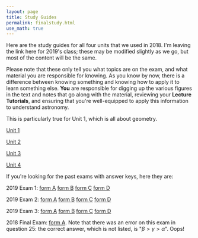 ```yaml
---
layout: page
title: Study Guides 
permalink: finalstudy.html 
use_math: true
---
```


Here are the study guides for all four units that we used in 2018. I'm leaving the link here for 2019's class;
these may be modified slightly as we go, but most of the content will be the same.

Please note that these only tell you what topics are on the exam, and what material you are responsible for knowing. As you know by now, there is a difference between knowing something
and knowing how to apply it to learn something else. **You** are responsible for digging up the various figures in the text and notes that go along with the material, reviewing your 
**Lecture Tutorials**, and ensuring that you're well-equipped to apply this information to understand astronomy.

This is particularly true for Unit 1, which is all about geometry. 

<a href="exam1study.html">Unit 1</a>

<a href="exam2study.html">Unit 2</a>

<a href="exam3study.html">Unit 3</a>

<a href="exam4study.html">Unit 4</a>

If you're looking for the past exams with answer keys, here they are:

2019 Exam 1: <a href="exam1-formAkey.pdf">form A</a> <a href="exam1-formBkey.pdf">form B</a> <a href="exam1-formCkey.pdf">form C</a> <a href="exam1-formDkey.pdf">form D</a><br>

2019 Exam 2: <a href="exam2-formAkey.pdf">form A</a> <a href="exam2-formBkey.pdf">form B</a> <a href="exam2-formCkey.pdf">form C</a> <a href="exam2-formDkey.pdf">form D</a><br>

2019 Exam 3: <a href="exam3-formAkey.pdf">form A</a> <a href="exam3-formBkey.pdf">form B</a> <a href="exam3-formCkey.pdf">form C</a> <a href="exam3-formDkey.pdf">form D</a><br>

2018 Final Exam: <a href="examfinal-formAkey.pdf">form A</a>. Note that there was an error on this exam in question 25: the correct answer, which is not listed, is "$\beta > \gamma > \alpha$". Oops! 
